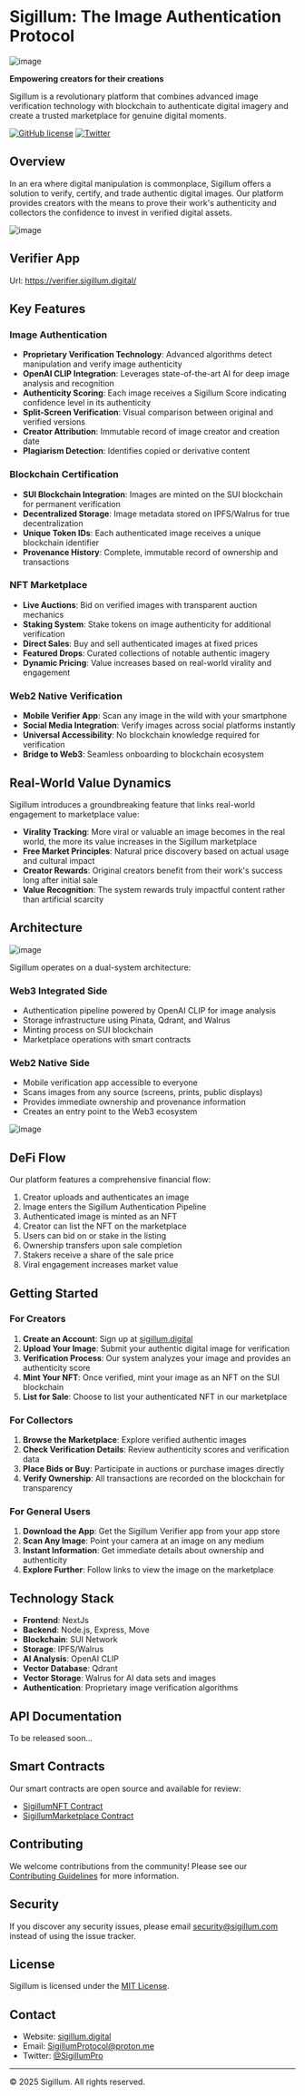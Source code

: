 # Sigillum: The Image Authentication Protocol


![image](https://github.com/user-attachments/assets/975ab6ac-7196-4e8b-8a05-c636d1a76acc)


**Empowering creators for their creations**

Sigillum is a revolutionary platform that combines advanced image verification technology with blockchain to authenticate digital imagery and create a trusted marketplace for genuine digital moments.

[![GitHub license](https://img.shields.io/badge/license-MIT-blue.svg)](LICENSE.md)
[![Twitter](https://img.shields.io/twitter/url/https/twitter.com/sigillumpro.svg?style=social&label=Follow%20%40SigillumPro)](https://twitter.com/sigillumpro)

## Overview

In an era where digital manipulation is commonplace, Sigillum offers a solution to verify, certify, and trade authentic digital images. Our platform provides creators with the means to prove their work's authenticity and collectors the confidence to invest in verified digital assets.

![image](https://github.com/user-attachments/assets/84e101d0-38d9-4b70-acfd-1c8f0bad2736)


## Verifier App

Url: https://verifier.sigillum.digital/

## Key Features

### Image Authentication
- **Proprietary Verification Technology**: Advanced algorithms detect manipulation and verify image authenticity
- **OpenAI CLIP Integration**: Leverages state-of-the-art AI for deep image analysis and recognition
- **Authenticity Scoring**: Each image receives a Sigillum Score indicating confidence level in its authenticity
- **Split-Screen Verification**: Visual comparison between original and verified versions
- **Creator Attribution**: Immutable record of image creator and creation date
- **Plagiarism Detection**: Identifies copied or derivative content

### Blockchain Certification
- **SUI Blockchain Integration**: Images are minted on the SUI blockchain for permanent verification
- **Decentralized Storage**: Image metadata stored on IPFS/Walrus for true decentralization
- **Unique Token IDs**: Each authenticated image receives a unique blockchain identifier
- **Provenance History**: Complete, immutable record of ownership and transactions

### NFT Marketplace
- **Live Auctions**: Bid on verified images with transparent auction mechanics
- **Staking System**: Stake tokens on image authenticity for additional verification
- **Direct Sales**: Buy and sell authenticated images at fixed prices
- **Featured Drops**: Curated collections of notable authentic imagery
- **Dynamic Pricing**: Value increases based on real-world virality and engagement

### Web2 Native Verification
- **Mobile Verifier App**: Scan any image in the wild with your smartphone
- **Social Media Integration**: Verify images across social platforms instantly
- **Universal Accessibility**: No blockchain knowledge required for verification
- **Bridge to Web3**: Seamless onboarding to blockchain ecosystem

## Real-World Value Dynamics

Sigillum introduces a groundbreaking feature that links real-world engagement to marketplace value:

- **Virality Tracking**: More viral or valuable an image becomes in the real world, the more its value increases in the Sigillum marketplace
- **Free Market Principles**: Natural price discovery based on actual usage and cultural impact
- **Creator Rewards**: Original creators benefit from their work's success long after initial sale
- **Value Recognition**: The system rewards truly impactful content rather than artificial scarcity

## Architecture

![image](https://github.com/user-attachments/assets/577da540-348e-44f0-afcf-d7c8aaf609ca)

Sigillum operates on a dual-system architecture:

### Web3 Integrated Side
- Authentication pipeline powered by OpenAI CLIP for image analysis
- Storage infrastructure using Pinata, Qdrant, and Walrus
- Minting process on SUI blockchain
- Marketplace operations with smart contracts

### Web2 Native Side
- Mobile verification app accessible to everyone
- Scans images from any source (screens, prints, public displays)
- Provides immediate ownership and provenance information
- Creates an entry point to the Web3 ecosystem

![image](https://github.com/user-attachments/assets/eb1f27f5-2cb7-4776-b474-900a112f8a39)


## DeFi Flow

Our platform features a comprehensive financial flow:

1. Creator uploads and authenticates an image
2. Image enters the Sigillum Authentication Pipeline
3. Authenticated image is minted as an NFT
4. Creator can list the NFT on the marketplace
5. Users can bid on or stake in the listing
6. Ownership transfers upon sale completion
7. Stakers receive a share of the sale price
8. Viral engagement increases market value

## Getting Started

### For Creators
1. **Create an Account**: Sign up at [sigillum.digital](https://sigillum.digital)
2. **Upload Your Image**: Submit your authentic digital image for verification
3. **Verification Process**: Our system analyzes your image and provides an authenticity score
4. **Mint Your NFT**: Once verified, mint your image as an NFT on the SUI blockchain
5. **List for Sale**: Choose to list your authenticated NFT in our marketplace

### For Collectors
1. **Browse the Marketplace**: Explore verified authentic images
2. **Check Verification Details**: Review authenticity scores and verification data
3. **Place Bids or Buy**: Participate in auctions or purchase images directly
4. **Verify Ownership**: All transactions are recorded on the blockchain for transparency

### For General Users
1. **Download the App**: Get the Sigillum Verifier app from your app store
2. **Scan Any Image**: Point your camera at an image on any medium
3. **Instant Information**: Get immediate details about ownership and authenticity
4. **Explore Further**: Follow links to view the image on the marketplace

## Technology Stack

- **Frontend**: NextJs
- **Backend**: Node.js, Express, Move
- **Blockchain**: SUI Network
- **Storage**: IPFS/Walrus
- **AI Analysis**: OpenAI CLIP
- **Vector Database**: Qdrant
- **Vector Storage**: Walrus for AI data sets and images
- **Authentication**: Proprietary image verification algorithms

## API Documentation

To be released soon...

## Smart Contracts

Our smart contracts are open source and available for review:
- [SigillumNFT Contract](https://github.com/sigillum/contracts/SigillumNFT.move)
- [SigillumMarketplace Contract](https://github.com/sigillum/contracts/SigillumMarketplace.move)

## Contributing

We welcome contributions from the community! Please see our [Contributing Guidelines](CONTRIBUTING.md) for more information.

## Security

If you discover any security issues, please email security@sigillum.com instead of using the issue tracker.

## License

Sigillum is licensed under the [MIT License](LICENSE.md).

## Contact

- Website: [sigillum.digital](https://sigillum.digital)
- Email: SigillumProtocol@proton.me
- Twitter: [@SigillumPro](https://x.com/sigillumpro)

---

© 2025 Sigillum. All rights reserved.
